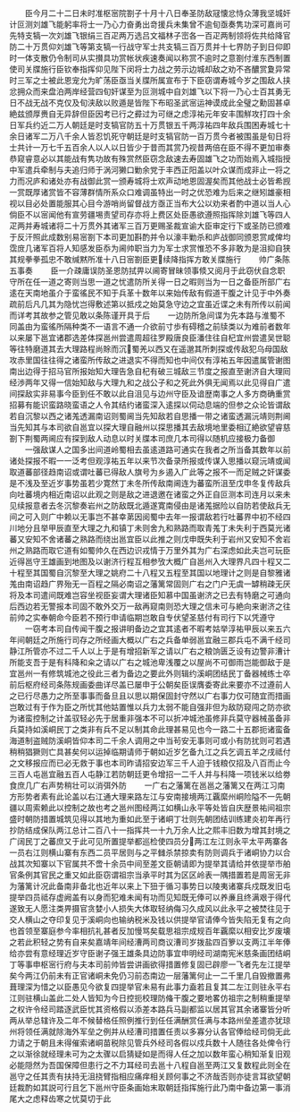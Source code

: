 <!-- { "loadSidebar": true } -->
　　臣今月二十二日未时准枢宻院劄子十月十八日奉圣防敌冦懐忿恃众薄我坚城奸计叵测刘雄飞能躬率将士一乃心力奋勇出竒援兵未集曾不逾旬亟奏隽功深可嘉尚可先特支犒一次刘雄飞银绢三百疋两万选吕文福林子崈各一百疋两制领将佐共给降官防二十万贯仰刘雄飞等第支犒一行战守军士共支犒三百万贯并十七界防子到日仰即时一体支散仍令制司从实攅具功赏帐状疾速奏闻以称赏不逾时之意劄付淮东西制置使司关牒施行臣钦奉指挥仰见陛下闵将士力战之劳示边城却敌之劝不吝醲赏夐异常时三军之士被此恩宠允为旷荡臣亟当关牒所属宣布于下臣窃谓寿城今岁之围敌人挟忿拥众而来盘泊两岸经营四旬奸谋至为叵测城中自刘雄飞以下将一乃心士百其勇无日不战无战不克仅及旬浃敌以败遁是皆陛下布昭圣武宻运神谟成此全璧之勳固甚卓絶兹颁厚赉自无异辞但臣因考已行之彛过为可继之虑淳祐元年安丰围觧攻打四十余日军兵约近二万人朝廷是时支犒官防五十万贯银五千两淳祐四年敌兵围困寿城七十余日诸军二万八千余人皆忍饥死守朝廷是时支犒官防一百万贯今者被围虽是旬日将士共计一万七千五百余人以人以日皆少于昔而其赏乃视昔两倍在臣不得不更加审奏恭窥睿意必以其能战有隽功故有殊赏然臣窃念敌速去寿固雄飞之功而始焉入城指授中军遣兵牵制与夫追归师于涡河獭口勦余党于丰西正阳盖以叶众谋而成非止一将之力而况庐和诸处亦有战御此赏一颁寿城将士欢声动地恩固渥矣而其他战士必皆希觊一赏既厚诸赏皆不容薄群情所系众口难调虽特出一时之优恐难为后来之继矧雄豪相视以目必处置能服其心目今游哨尚留督战方亟正当布大公以劝来者酌中道以当人心倘臣不以宻闻他有宣劳疆埸责望司存亦将上费区处臣愚欲遵照指挥除刘雄飞等四人疋两并寿城诸将二十万贯外其诸军三百万更赐圣裁宣谕大臣审定行下或圣防已颁难于反汗照此成数别易宻劄下本司更加斟酌并令以濠丰勦杀和庐战御同颁恩赏咸俾均霑庻几诸军百将人知感发臣忝为阃帅职当力为军士求赏惟恐不多非敢为是沮抑自狭其规拳拳孤忠不敢缄黙所准十八日宻劄臣更续降指挥方敢关牒施行
　　帅广条陈五事奏
　　臣一介疎庸误防圣恩防拭畀以阃寄冒昧领事倐又阅月于此窃伏自念职守所在任一道之寄则当思一道之忧遣防所关得一日之暇则当为一日之备臣所部广右逺在天南地虽介于蛮徭民不知于兵革十数年以来始传敌有假道干腹之计见于中外奏疏前后凡几其为隐忧岂得敷述第以抵戍之始莫急守边之宜虽近谍之未有所传以前闻而详考其故参之管见敢以条陈谨开具于后
　　一边防所急间谍为先本路与淮蜀不同盖由为蛮徭所隔种类不一语言不通一介欲前寸歩有碍稽之前牍类以为难前者数年以来屡下邕宜诸郡选差体探邕州尝遣周超往罗殿唐良臣潘住往自杞宜州尝遣吴世聪等往特磨道其去大理路程尚賖而沉蜀羌以西又在遥邈其所刺探或传敌犯乌母国敌攻赤里国往往得之诸蛮所传敌之进退实不得而知也中间仅有淳祐五年因遣属管谢图南出边得于招马官所报始知大理告急自杞有破三城敌三节度之报直至谢济自大理囘经渉两年又得一信始知敌与大理九和之战公子和之死此外俱无闻焉以此见得自广遣间探敌实非易事今臣到任不敢以此自沮见与边州守臣及谙歴南事之人多方商确重赏招募有能识蛮路晓蛮语之人令其结约诸蛮深入逺探以伺动息端的但参之众论皆谓敌若自沉黎以西之诸羗透漏南诏则蜀阃当先知敌若自思播一带之诸蛮透漏沅靖则荆阃当先知其与本司欲自邕宜以探大理自融州以探思播其去敌境地里委相辽絶欲望睿慈劄下荆蜀两阃应有探到敌人动息以时关牒本司庶几本司得以随机应接极力备御
　　一强敌谋人之国多出间道岭蜀相去虽逺道路可通实在我者之所当备其数年以前诸处探报不暇一一泛考但观淳祐五年以来节次备录所报或传谋入思播以窥沅靖或闻取道蕃部径趋南诏或谓吐蕃已得敌人旗号为乡遏入广此等之报不一而足贼之奸谋委是不浅及至近岁事势虽若少寛然丁未冬所传敌南阃连为蕃蛮所沮至戊申冬复传敌兵向吐蕃境内相近南诏以此观之则是敌之进退邀在诸蛮之外正自叵测本司连月以来未见续报意者去冬沉黎奏岩州之防敌既北遁遂寛南侵由是诸羗据险以自防若使敌兵无间之可入则广中赖以无事岂不甚幸苐因阅蜀中去年一报谓敌若行吐蕃界中初不经四川地分且举甲辰直至大理之九和镇丁未则舍九和熟路而取青羗丁未失利于西莫光诸蕃又安知不舍诸蕃之熟路而绕出邕宜臣以此推之则戊申既失利于岩州又安知不舍岩州之熟路而取它道有如蜀帅久在西边识戎情于万里外其为广右深虑如此夫岂可玩臣近得邕守王雄画到地图及以谢济行程互相参攷大概广自邕州入大理界凡四十程又二十程至其国蜀自沉黎至大理之姚府二十八程又五程至其国以地理计之则是自黎雅诸羗由南诏趋广界殆无一百程之隔必南诏之藩篱常固则广右之门户无虞一罅稍疎无厌将及本司遣间既难岂容坐视臣妄谓大理诸臣知慕中国虽谢济之已去有特磨之可通向后西边若无警报本司固不敢外交万一敌再窥南则恐大理之信未可与絶向来谢济之往前帅之实奉朝命今臣若不预行申请临期岂敢自专伏望圣慈付有司行下以凭遵守
　　一窃考本司自传闻干腹之报讲明备边之宜其逺者不暇考姑举淳祐甲辰以来五六年间朝廷之所施行司存之所经画大概以广右之兵备单弱邕宜融三郡兵屯不满千经司静江所管亦不过二千人以上于是有增招新军之请以广右之粮饷匮乏设有边警非漕计所能支吾于是有科降和籴之请以广右之城池卑浅覆之以屋尚不可御雨岂能御敌于是宜邕州一有修筑城池之役此三者为备边之要此外则辑约溪峒团结民丁备器械练士卒前后枢府经司条陈规画委曲详尽盖已屡申于公朝矣臣误膺委寄此来要亦不过遵前人之已行尽愚力之所至事事而备旦且以思以期保固封守然以广右事力仅可随宜而措画岂敢过有于作为臣之所忧其他姑置惟以兵力太弱不能自强非但为敌防窥闯之防亦欲为诸蛮控制之计盖驭轻必先于居重非强本不可以折冲城池虽修非兵莫守器械虽备非兵莫持如溪峒民丁之类非有兵不足以制其命此理甚易见也今一路二十五郡扼诸蛮备海道制盗贼防溪峒皆仰本司二千余人调用之中当茍安无事则可或小有防扰则可若遇稍稍猖獗则亡具甚矣何以运掉临期请师于朝如近岁乞备九江之兵乞调五羊之戌祗付之文移报应而已必无救于事也本司昨请招安边军三千人迫于钱粮仅招及八百而止今三百人屯邕宜融五百人屯静江若防朝廷更令增招一二千人并与科降一项钱米以给劵食庶几广右声势稍壮可以消弭外防
　　一广右之藩篱在邕邕之藩篱又在两江习南方形势者素有此论盖以右江通大理来路左江与安南接境两江覊縻州峒险隘不一先朝疆以周索赖此以控制之故也考之邕州图经两江如横山永平等处皆自庆歴景祐间祖宗盛时朝防措置城筑见得以其地为重如此至于诸峒丁壮则先朝团结训练建炎初年再行抄防结成保队两江总计二百八十一指挥共一十九万余人比之熙丰旧数为增其封境之广阔民丁之蕃庶又于此可见所置提举都巡检使四员分两江左江则永平太平两寨各一员右江则横山寨有东西二员平居则与之平雠杀禁掠卖有防则调兵于诸峒协力以合战其次知寨以下官属共不啻十余员中间至差文臣朝请即为提举其请给并依提举市舶官条例其官民之重又如此臣窃谓祖宗当承平时其为区区岭表一隅措置若是周宻无非为藩篱计况此备南非备北也近年以来上下狃于循习事势日以陵夷诸寨兵戍既发旧屯提举四员祗存虚阙盖有以身而犯难未闻有功而见知既无俸可以养亷且终满艰于得代遂致无人愿注类畀摄官贪婪小人损失大体取轻纳侮习久成风以此永平之被焚往见于交人横山之夺印复见于溪峒向也输纳税米及钱以供提举官请俸今皆失陷无复有之向也首领至寨庭参今率相抗礼甚者反加慢骂矣载思祖宗成规百年覊縻以相安比岁废壊之若此积轻之势有自来矣嘉靖年间经漕两司商议漕司岁拨盐四百箩以支两江半年俸给亦尝有意经理近岁守臣谢子强王雄条具边防事宜申明经司湖南宪米慈条画团结峒丁等事申枢宻行府与夫本司前帅皆尝讲画欲得措置修复固已辟廖一飞者先左江提举矣今两江仍前未有正官诸峒未免仍习前态南边一层藩篱何止一二千里几自毁撤置弗葺理深为惜之以臣愚见今欲复四提举官未易有此事力盍若且复其二左江则驻永平右江则驻横山盖此二处人皆知为今日控扼校理防偹干腹之要地畧仿祖宗之制稍重提举之权许令经司踏逐武臣忧其资格假以添差本路兵马副都监以居其官其余诸寨皆分听两从举总辖许及二年不候替格任照例推行到任任满酬赏任满与本路州垒差遣亦犹琼州将领任满就除海外军垒之例并从经漕司措置任责以多寡分认各官俸给经司倘无此力请之于朝且未得催索诸峒苗税除见管兵外经司各假以戍兵数十人随往各处俾令行之以渐徐就经理未可为之太骤以启猜疑如是而得人任之加以数年蛮心稍知渐复旧观必能隠然为吾国保障但患行之不力耳经司去邕十八程自邕至两江又复数程此则全在邕守之任其责有扶持无沮挠臂指相应痛痒相关顾何事之不济哉否则亦徒言耳欲望朝廷裁酌如其説可行且乞下邕州守臣条画始末取朝廷指挥施行此乃南中备边第一事消尾大之虑释齿寒之忧莫切于此
